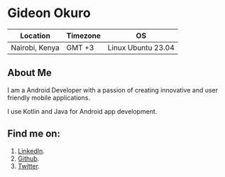 Gideon Okuro
=======
| Location            | Timezone      | OS                 |
| ------------------- | ------------- | ------------------ |
| Nairobi, Kenya      | GMT +3        | Linux Ubuntu 23.04 |

About Me
----------
I am a Android Developer with a passion of creating innovative and user friendly mobile applications.

I use Kotlin and Java for Android app development.

Find me on:
----------
1. [LinkedIn](http://www.linkedin.com/in/gideon-ollonde-007bb3143/).
2. [Github](http://github.com/Okuro3499).
3. [Twitter](http://twitter.com/Gideon_Okuro).
